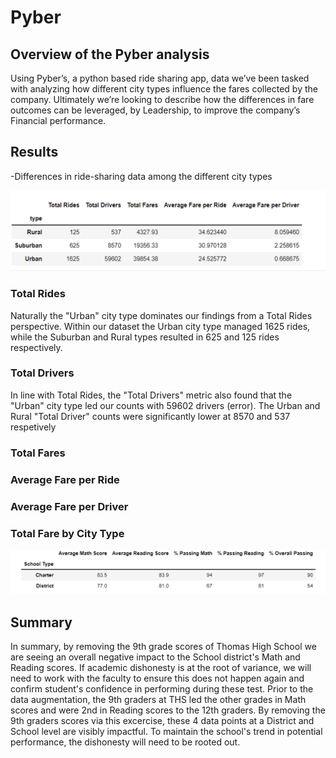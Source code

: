 # Pyber
## Overview of the Pyber analysis
Using Pyber’s, a python based ride sharing app, data we’ve been tasked with analyzing how different city types influence the fares collected by the company. Ultimately we’re looking to describe how the differences in fare outcomes can be leveraged, by Leadership, to improve the company’s Financial performance.

## Results
-Differences in ride-sharing data among the different city types

![District Visual](https://github.com/taxcollecter/PyBer_Analysis/blob/2bc7fc3c7792ab3313bdb1a1dd4be53616d15400/Resources/Summary_DF.png)

### Total Rides
Naturally the "Urban" city type dominates our findings from a Total Rides perspective. Within our dataset the Urban city type managed 1625 rides, while the Suburban and Rural types resulted in 625 and 125 rides respectively.

### Total Drivers
In line with Total Rides, the "Total Drivers" metric also found that the "Urban" city type led our counts with 59602 drivers (error). The Urban and Rural "Total Driver"  counts were significantly lower at 8570 and 537 respetively

### Total Fares

### Average Fare per Ride

### Average Fare per Driver

### Total Fare by City Type


![District Visual](https://github.com/taxcollecter/School_District_Analysis/blob/3bc561296932cbc55de75f8335c1b167a3541840/Resources/District_Analysis.png)

## Summary
In summary, by removing the 9th grade scores of Thomas High School we are seeing an overall negative impact to the School district's Math and Reading scores. If academic dishonesty is at the root of variance, we will need to work with the faculty to ensure this does not happen again and confirm student's confidence in performing during these test. Prior to the data augmentation, the 9th graders at THS led the other grades in Math scores and were 2nd in Reading scores to the 12th graders. By removing the 9th graders scores via this excercise, these 4 data points at a District and School level are visibly impactful. To maintain the school's trend in potential performance, the dishonesty will need to be rooted out. 
